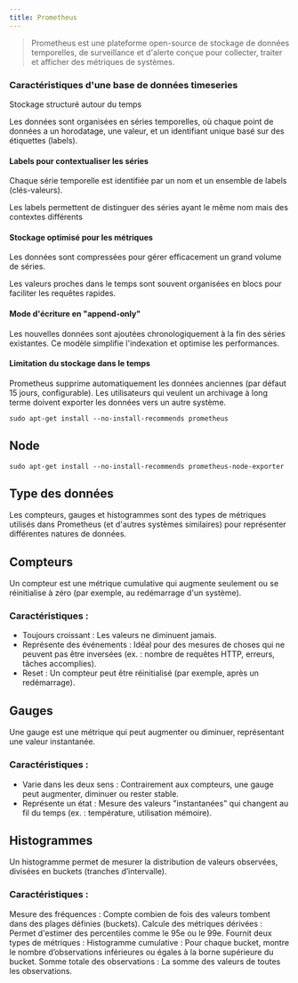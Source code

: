 ```yaml
---
title: Prometheus
---
```


> Prometheus est une plateforme open-source de stockage de données temporelles, de surveillance et d'alerte conçue pour collecter, traiter et afficher des métriques de systèmes. 

### Caractéristiques d'une base de données timeseries

Stockage structuré autour du temps

Les données sont organisées en séries temporelles, où chaque point de données a un horodatage, une valeur, et un identifiant unique basé sur des étiquettes (labels).

#### Labels pour contextualiser les séries

Chaque série temporelle est identifiée par un nom et un ensemble de labels (clés-valeurs).

Les labels permettent de distinguer des séries ayant le même nom mais des contextes différents 

#### Stockage optimisé pour les métriques

Les données sont compressées pour gérer efficacement un grand volume de séries.

Les valeurs proches dans le temps sont souvent organisées en blocs pour faciliter les requêtes rapides.

#### Mode d'écriture en "append-only"

Les nouvelles données sont ajoutées chronologiquement à la fin des séries existantes. Ce modèle simplifie l'indexation et optimise les performances.

#### Limitation du stockage dans le temps

Prometheus supprime automatiquement les données anciennes (par défaut 15 jours, configurable). Les utilisateurs qui veulent un archivage à long terme doivent exporter les données vers un autre système.


```shell
sudo apt-get install --no-install-recommends prometheus
```

## Node

```shell
sudo apt-get install --no-install-recommends prometheus-node-exporter
```

## Type des données

Les compteurs, gauges et histogrammes sont des types de métriques utilisés dans Prometheus (et d'autres systèmes similaires) pour représenter différentes natures de données. 

## Compteurs

Un compteur est une métrique cumulative qui augmente seulement ou se réinitialise à zéro (par exemple, au redémarrage d'un système).

### Caractéristiques :
- Toujours croissant : Les valeurs ne diminuent jamais.
-  Représente des événements : Idéal pour des mesures de choses qui ne peuvent pas être inversées (ex. : nombre de requêtes HTTP, erreurs, tâches accomplies).
- Reset : Un compteur peut être réinitialisé (par exemple, après un redémarrage).


## Gauges

Une gauge est une métrique qui peut augmenter ou diminuer, représentant une valeur instantanée.


### Caractéristiques :

- Varie dans les deux sens : Contrairement aux compteurs, une gauge peut augmenter, diminuer ou rester stable.
- Représente un état : Mesure des valeurs "instantanées" qui changent au fil du temps (ex. : température, utilisation mémoire).

## Histogrammes

Un histogramme permet de mesurer la distribution de valeurs observées, divisées en buckets (tranches d’intervalle).

### Caractéristiques :

Mesure des fréquences : Compte combien de fois des valeurs tombent dans des plages définies (buckets).
Calcule des métriques dérivées : Permet d'estimer des percentiles comme le 95e ou le 99e.
Fournit deux types de métriques :
  Histogramme cumulative : Pour chaque bucket, montre le nombre d’observations inférieures ou égales à la borne supérieure du bucket.
  Somme totale des observations : La somme des valeurs de toutes les observations.
